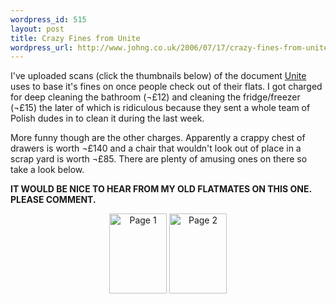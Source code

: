 ```yaml
--- 
wordpress_id: 515
layout: post
title: Crazy Fines from Unite
wordpress_url: http://www.johng.co.uk/2006/07/17/crazy-fines-from-unite/
---
```

I've uploaded scans (click the thumbnails below) of the document <a href="http://www.unite-students.co.uk">Unite</a> uses to base it's fines on once people check out of their flats. I got charged for deep cleaning the bathroom (¬£12) and cleaning the fridge/freezer (¬£15) the later of which is ridiculous because they sent a whole team of Polish dudes in to clean it during the last week.

More funny though are the other charges. Apparently a crappy chest of drawers is worth ¬£140 and a chair that wouldn't look out of place in a scrap yard is worth ¬£85. There are plenty of amusing ones on there so take a look below.

**IT WOULD BE NICE TO HEAR FROM MY OLD FLATMATES ON THIS ONE. PLEASE COMMENT.**
<div align="center"><a href="http://www.johng.co.uk/wp-content/uploads/2006/07/1qual.jpg"><img width="92" height="128" alt="Page 1" id="image301" src="http://www.johng.co.uk/wp-content/uploads/2006/07/1qual.thumbnail.jpg" /></a>  <a href="http://www.johng.co.uk/wp-content/uploads/2006/07/2qual.jpg"><img width="92" height="128" id="image303" alt="Page 2" src="http://www.johng.co.uk/wp-content/uploads/2006/07/2qual.thumbnail.jpg" /></a></div>

